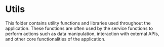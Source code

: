 # Utils

This folder contains utility functions and libraries used throughout the application. These functions are often used by the service functions to perform actions such as data manipulation, interaction with external APIs, and other core functionalities of the application.